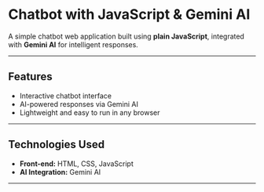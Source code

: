 # Chatbot with JavaScript & Gemini AI

A simple chatbot web application built using **plain JavaScript**, integrated with **Gemini AI** for intelligent responses.

---

## Features

- Interactive chatbot interface
- AI-powered responses via Gemini AI
- Lightweight and easy to run in any browser

---

## Technologies Used

- **Front-end:** HTML, CSS, JavaScript
- **AI Integration:** Gemini AI

---


